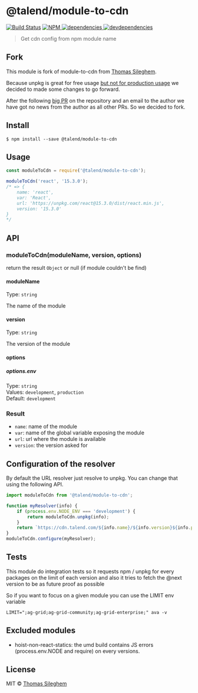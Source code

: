 # @talend/module-to-cdn

[![Build Status](https://travis-ci.org/toutpt/module-to-cdn.svg?branch=jmfrancois/chore/fork)](https://travis-ci.org/toutpt/module-to-cdn)
[![NPM][npm-icon] ][npm-url]
[![dependencies][dependencies-image] ][dependencies-url]
[![devdependencies][devdependencies-image] ][devdependencies-url]

[npm-icon]: https://img.shields.io/npm/v/@talend/module-to-cdn.svg
[npm-url]: https://npmjs.org/package/@talend/module-to-cdn
[travis-ci-image]: https://travis-ci.org/toutpt/module-to-cdn.svg?branch=jmfrancois/chore/fork
[travis-ci-url]: https://travis-ci.org/toutpt/module-to-cdn
[dependencies-image]: https://david-dm.org/toutpt/module-to-cdn/status.svg?path=packages/cmf
[dependencies-url]: https://david-dm.org/toutpt/module-to-cdn
[devdependencies-image]: https://david-dm.org/toutpt/module-to-cdn/dev-status.svg
[devdependencies-url]: https://david-dm.org/toutpt/module-to-cdn?type=dev


> Get cdn config from npm module name

## Fork

This module is fork of module-to-cdn from [Thomas Sileghem](http://mastilver.com).

Because unpkg is great for free usage [but not for production usage](https://kentcdodds.com/blog/unpkg-an-open-source-cdn-for-npm) we decided to made some changes to go forward.

After the following [big PR]() on the repository  and an email to the author we have got no news from the author as all other PRs. So we decided to fork.


## Install

```
$ npm install --save @talend/module-to-cdn
```


## Usage

```js
const moduleToCdn = require('@talend/module-to-cdn');

moduleToCdn('react', '15.3.0');
/* => {
    name: 'react',
    var: 'React',
    url: 'https://unpkg.com/react@15.3.0/dist/react.min.js',
    version: '15.3.0'
}
*/
```


## API

### moduleToCdn(moduleName, version, options)

return the result `Object` or null (if module couldn't be find)

#### moduleName

Type: `string`

The name of the module

#### version

Type: `string`

The version of the module

#### options

##### options.env

Type: `string`<br>
Values: `development`, `production`<br>
Default: `development`

### Result

* `name`: name of the module
* `var`: name of the global variable exposing the module
* `url`: url where the module is available
* `version`: the version asked for


## Configuration of the resolver

By default the URL resolver just resolve to unpkg.
You can change that using the following API.

```javascript
import moduleToCdn from '@talend/module-to-cdn';

function myResolver(info) {
    if (process.env.NODE_ENV === 'development') {
        return moduleToCdn.unpkg(info);
    }
    return `https://cdn.talend.com/${info.name}/${info.version}${info.path}`;
}
moduleToCdn.configure(myResolver);
```

## Tests

This module do integration tests so it requests npm / unpkg for every packages on the limit of each version and also it tries to fetch the @next version to be as future proof as possible

So if you want to focus on a given module you can use the LIMIT env variable

```
LIMIT=";ag-grid;ag-grid-community;ag-grid-enterprise;" ava -v
```

## Excluded modules


* hoist-non-react-statics: the umd build contains JS errors (process.env.NODE and require) on every versions.



## License

MIT © [Thomas Sileghem](http://mastilver.com)

